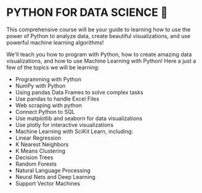 # PYTHON FOR DATA SCIENCE :snake:

This comprehensive course will be your guide to learning how to use the power of Python to analyze data, create beautiful visualizations, and use powerful machine learning algorithms!

We'll teach you how to program with Python, how to create amazing data visualizations, and how to use Machine Learning with Python! Here a just a few of the topics we will be learning:

- Programming with Python
- NumPy with Python
- Using pandas Data Frames to solve complex tasks
- Use pandas to handle Excel Files
- Web scraping with python
- Connect Python to SQL
- Use matplotlib and seaborn for data visualizations
- Use plotly for interactive visualizations
- Machine Learning with SciKit Learn, including:
- Linear Regression
- K Nearest Neighbors
- K Means Clustering
- Decision Trees
- Random Forests
- Natural Language Processing
- Neural Nets and Deep Learning
- Support Vector Machines

